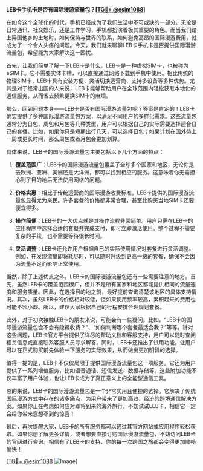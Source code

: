 **LEB卡手机卡是否有国际漫游流量包？[[TG💪+ @esim1088](https://t.me/s/esim1088)]**

在如今这个全球化的时代，手机已经成为了我们生活中不可或缺的一部分。无论是日常通讯、社交娱乐，还是工作学习，手机都扮演着极其重要的角色。而当我们踏上异国他乡的土地时，如何保持与世界的联系，如何避免高昂的国际漫游费用，就成为了一个令人头疼的问题。今天，我们就来聊聊LEB卡手机卡是否提供国际漫游流量包，希望能为大家解决这一困扰。

首先，让我们简单了解一下LEB卡是什么。LEB卡是一种虚拟SIM卡，也被称为eSIM卡。它不需要实体卡槽，可以直接通过网络下载到手机中使用。相比传统的物理SIM卡，LEB卡具有安装方便、灵活切换运营商、支持多设备等多种优势。尤其是对于经常出国的人来说，LEB卡能够帮助用户在全球范围内轻松获取本地化的通信服务，从而省去频繁更换SIM卡的麻烦。

那么，回到问题本身——LEB卡是否有国际漫游流量包呢？答案是肯定的！LEB卡确实提供了多种国际漫游流量包方案，以满足不同用户的多样化需求。这些流量包通常分为日包、周包和月包等几种类型，用户可以根据自己的实际需要选择适合自己的套餐。比如，如果你只是短期出行几天，可以选择日包；如果计划在国外待上一周或更长时间，那么周包或者月包会更加划算。

具体来说，LEB卡的国际漫游流量包主要包括以下几个方面的特点：

1. **覆盖范围广**：LEB卡的国际漫游流量包覆盖了全球多个国家和地区，无论你是去欧洲、亚洲、美洲还是大洋洲，都可以找到相应的服务。这意味着你无需担心到了目的地后无法使用网络的问题。

2. **价格实惠**：相比于传统运营商的国际漫游收费标准，LEB卡提供的国际漫游流量包显得尤为亲民。许多套餐的价格都非常合理，甚至比购买当地SIM卡还要便宜得多。

3. **操作简便**：LEB卡的一大优点就是其操作流程非常简单。用户只需在LEB卡的应用程序中选择合适的套餐并完成支付，即可立即激活使用。整个过程不需要复杂的手续，也不需要等待很长时间。

4. **灵活调整**：LEB卡还允许用户根据自己的实际使用情况对套餐进行灵活调整。例如，在发现流量即将耗尽时，可以随时升级到更高一级的套餐，确保不会因为流量不足而影响正常使用。

当然，除了上述优点之外，LEB卡的国际漫游流量包还有一些需要注意的地方。首先，虽然LEB卡的覆盖范围很广，但并不是所有国家和地区都能提供相同的流量速度和服务质量。因此，在选择目的地之前，最好提前查询清楚该地区的具体支持情况。其次，虽然LEB卡的价格相对较低，但如果使用频率较高，累积起来的费用也可能不容小觑。所以，建议大家根据自己的行程安排合理规划套餐。

此外，对于初次接触LEB卡的朋友来说，可能会有一些疑问。比如，“LEB卡的国际漫游流量包会不会有隐藏收费？”、“如何判断哪个套餐最适合我？”等等。针对这些问题，LEB卡官方平台提供了详尽的帮助文档和客服支持，用户可以随时查阅相关信息或直接联系客服人员寻求解答。同时，LEB卡还推出了试用功能，让用户可以在正式购买前先体验一下服务的实际效果，从而做出更加明智的选择。

值得一提的是，LEB卡不仅仅局限于提供国际漫游流量包这一项服务。它还为用户提供了一系列增值服务，比如语音通话、短信发送、数据存储等。这些附加功能不仅丰富了用户体验，也让LEB卡成为了真正意义上的全能型通信工具。

总的来说，LEB卡的国际漫游流量包是一个非常实用且便捷的选择。它解决了传统国际漫游方式中存在的诸多痛点，为用户带来了更加高效、经济的跨境通信解决方案。如果你正在考虑如何应对即将到来的海外旅行，不妨试试LEB卡，相信它一定会给你带来意想不到的惊喜！

最后，再次提醒大家，LEB卡的所有服务都可以通过其官方网站或应用程序轻松获取。如果你想了解更多详情，或者想要直接订购国际漫游流量包，不妨访问LEB卡的官网进行咨询。相信有了LEB卡的支持，你的每一次跨国之旅都会变得更加顺畅愉快！

[[TG💪+ @esim1088](https://t.me/s/esim1088) ![Image](https://i.postimg.cc/4NQfJmqS/Snipaste-2025-05-13-00-14-12.png)]